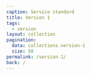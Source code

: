 ```yaml
---
caption: Service standard
title: Version 1
tags:
  - version
layout: collection
pagination:
  data: collections.version-1
  size: 50
permalink: /version-1/
back: /
---
```

